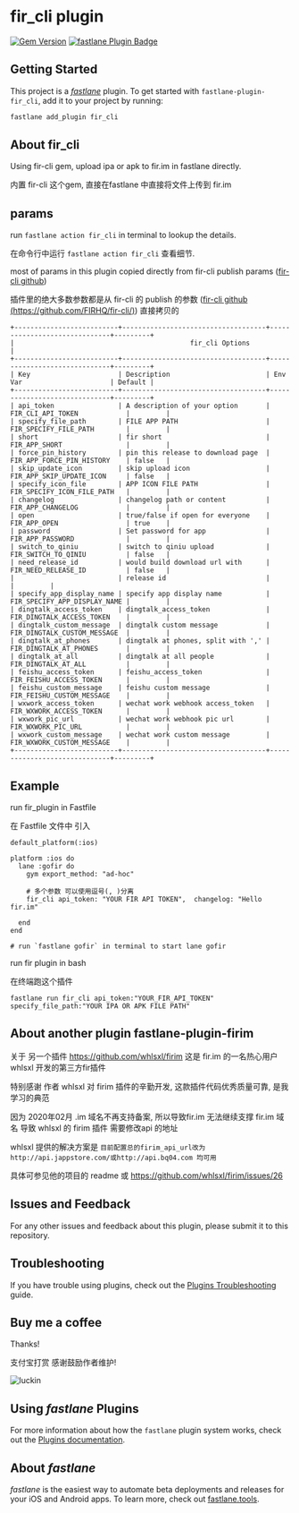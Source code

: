 # fir_cli plugin

[![Gem Version](https://badge.fury.io/rb/fastlane-plugin-fir_cli.svg)](https://badge.fury.io/rb/fastlane-plugin-fir_cli)
[![fastlane Plugin Badge](https://rawcdn.githack.com/fastlane/fastlane/master/fastlane/assets/plugin-badge.svg)](https://rubygems.org/gems/fastlane-plugin-fir_cli)

## Getting Started

This project is a [_fastlane_](https://github.com/fastlane/fastlane) plugin. To get started with `fastlane-plugin-fir_cli`, add it to your project by running:

```bash
fastlane add_plugin fir_cli
```

## About fir_cli

Using fir-cli gem, upload ipa or apk to fir.im in fastlane directly.

内置 fir-cli 这个gem, 直接在fastlane 中直接将文件上传到 fir.im

## params

run `fastlane action fir_cli` in terminal to lookup the details.

在命令行中运行 `fastlane action fir_cli` 查看细节.

most of params in this plugin copied directly from fir-cli publish params ([fir-cli github](https://github.com/FIRHQ/fir-cli/))

插件里的绝大多数参数都是从 fir-cli 的 publish 的参数 ([fir-cli github (https://github.com/FIRHQ/fir-cli/)](https://github.com/FIRHQ/fir-cli/)) 直接拷贝的


```
+--------------------------+------------------------------------+------------------------------+---------+
|                                            fir_cli Options                                             |
+--------------------------+------------------------------------+------------------------------+---------+
| Key                      | Description                        | Env Var                      | Default |
+--------------------------+------------------------------------+------------------------------+---------+
| api_token                | A description of your option       | FIR_CLI_API_TOKEN            |         |
| specify_file_path        | FILE APP PATH                      | FIR_SPECIFY_FILE_PATH        |         |
| short                    | fir short                          | FIR_APP_SHORT                |         |
| force_pin_history        | pin this release to download page  | FIR_APP_FORCE_PIN_HISTORY    | false   |
| skip_update_icon         | skip upload icon                   | FIR_APP_SKIP_UPDATE_ICON     | false   |
| specify_icon_file        | APP ICON FILE PATH                 | FIR_SPECIFY_ICON_FILE_PATH   |         |
| changelog                | changelog path or content          | FIR_APP_CHANGELOG            |         |
| open                     | true/false if open for everyone    | FIR_APP_OPEN                 | true    |
| password                 | Set password for app               | FIR_APP_PASSWORD             |         |
| switch_to_qiniu          | switch to qiniu upload             | FIR_SWITCH_TO_QINIU          | false   |
| need_release_id          | would build download url with      | FIR_NEED_RELEASE_ID          | false   |
|                          | release id                         |                              |         |
| specify_app_display_name | specify app display name           | FIR_SPECIFY_APP_DISPLAY_NAME |         |
| dingtalk_access_token    | dingtalk_access_token              | FIR_DINGTALK_ACCESS_TOKEN    |         |
| dingtalk_custom_message  | dingtalk custom message            | FIR_DINGTALK_CUSTOM_MESSAGE  |         |
| dingtalk_at_phones       | dingtalk at phones, split with ',' | FIR_DINGTALK_AT_PHONES       |         |
| dingtalk_at_all          | dingtalk at all people             | FIR_DINGTALK_AT_ALL          |         |
| feishu_access_token      | feishu_access_token                | FIR_FEISHU_ACCESS_TOKEN      |         |
| feishu_custom_message    | feishu custom message              | FIR_FEISHU_CUSTOM_MESSAGE    |         |
| wxwork_access_token      | wechat work webhook access_token   | FIR_WXWORK_ACCESS_TOKEN      |         |
| wxwork_pic_url           | wechat work webhook pic url        | FIR_WXWORK_PIC_URL           |         |
| wxwork_custom_message    | wechat work custom message         | FIR_WXWORK_CUSTOM_MESSAGE    |         |
+--------------------------+------------------------------------+------------------------------+---------+
```


## Example

run fir_plugin in Fastfile

在 Fastfile 文件中 引入

```
default_platform(:ios)

platform :ios do
  lane :gofir do
    gym export_method: "ad-hoc"

    # 多个参数 可以使用逗号(, )分离
    fir_cli api_token: "YOUR FIR API TOKEN",  changelog: "Hello fir.im"

  end
end

# run `fastlane gofir` in terminal to start lane gofir
```



run fir plugin in bash

在终端跑这个插件


```
fastlane run fir_cli api_token:"YOUR_FIR_API_TOKEN" specify_file_path:"YOUR IPA OR APK FILE PATH"
```

## About another plugin fastlane-plugin-firim

关于 另一个插件 https://github.com/whlsxl/firim 这是 fir.im 的一名热心用户 whlsxl 开发的第三方fir插件

特别感谢 作者 whlsxl 对 firim 插件的辛勤开发, 这款插件代码优秀质量可靠, 是我学习的典范

因为 2020年02月 .im 域名不再支持备案, 所以导致fir.im 无法继续支撑 fir.im 域名
导致 whlsxl 的 firim 插件 需要修改api 的地址

whlsxl 提供的解决方案是 `目前配置总的firim_api_url改为http://api.jappstore.com/或http://api.bq04.com 均可用`

具体可参见他的项目的 readme 或 https://github.com/whlsxl/firim/issues/26



## Issues and Feedback

For any other issues and feedback about this plugin, please submit it to this repository.

## Troubleshooting

If you have trouble using plugins, check out the [Plugins Troubleshooting](https://docs.fastlane.tools/plugins/plugins-troubleshooting/) guide.


## Buy me a coffee

Thanks!

支付宝打赏 感谢鼓励作者维护!

![luckin](luckin_coffee.png)

## Using _fastlane_ Plugins

For more information about how the `fastlane` plugin system works, check out the [Plugins documentation](https://docs.fastlane.tools/plugins/create-plugin/).

## About _fastlane_

_fastlane_ is the easiest way to automate beta deployments and releases for your iOS and Android apps. To learn more, check out [fastlane.tools](https://fastlane.tools).
